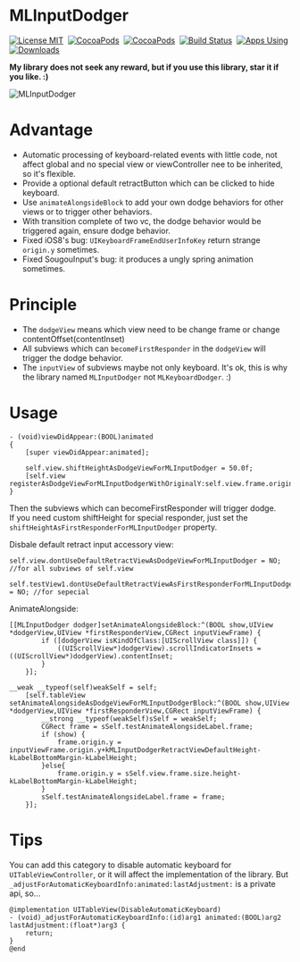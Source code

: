 # MLInputDodger
[![License MIT](https://img.shields.io/badge/license-MIT-green.svg?style=flat)](https://raw.githubusercontent.com/molon/MLInputDodger/master/LICENSE)&nbsp;
[![CocoaPods](http://img.shields.io/cocoapods/v/MLInputDodger.svg?style=flat)](http://cocoapods.org/?q=MLInputDodger)&nbsp;
[![CocoaPods](http://img.shields.io/cocoapods/p/MLInputDodger.svg?style=flat)](http://cocoapods.org/?q=MLInputDodger)&nbsp;
[![Build Status](https://travis-ci.org/molon/MLInputDodger.svg?branch=master)](https://travis-ci.org/molon/MLInputDodger)&nbsp;
[![Apps Using](https://img.shields.io/badge/Apps%20Using-%3E344-28B9FE.svg)](http://cocoapods.org/pods/MLInputDodger)&nbsp;
[![Downloads](https://img.shields.io/badge/Total%20Downloads-%3E7,832-28B9FE.svg)](http://cocoapods.org/pods/MLInputDodger)&nbsp;

**My library does not seek any reward,
but if you use this library, star it if you like. :)**

![MLInputDodger](https://raw.githubusercontent.com/molon/MLInputDodger/master/MLInputDodger.gif)

# Advantage
- Automatic processing of keyboard-related events with little code, not affect global and no special view or viewController nee to be inherited, so it's flexible.
- Provide a optional default retractButton which can be clicked to hide keyboard. 
- Use `animateAlongsideBlock` to add your own dodge behaviors for other views or to trigger other behaviors.
- With transition complete of two vc, the dodge behavior would be triggered again, ensure dodge behavior.
- Fixed iOS8's bug: `UIKeyboardFrameEndUserInfoKey` return strange `origin.y` sometimes.
- Fixed SougouInput's bug: it produces a ungly spring animation sometimes.


# Principle

- The `dodgeView` means which view need to be change frame or change contentOffset(contentInset)
- All subviews which can `becomeFirstResponder` in the `dodgeView` will trigger the dodge behavior. 
- The `inputView` of subviews maybe not only keyboard. It's ok, this is why the library named `MLInputDodger` not `MLKeyboardDodger`. :)


# Usage  

```
- (void)viewDidAppear:(BOOL)animated
{
    [super viewDidAppear:animated];
    
    self.view.shiftHeightAsDodgeViewForMLInputDodger = 50.0f;
    [self.view registerAsDodgeViewForMLInputDodgerWithOriginalY:self.view.frame.origin.y];
}
```   
Then the subviews which can becomeFirstResponder will trigger dodge.  
If you need custom shiftHeight for special responder, just set the `shiftHeightAsFirstResponderForMLInputDodger` property.  
   
   
Disbale default retract input accessory view:

```
self.view.dontUseDefaultRetractViewAsDodgeViewForMLInputDodger = NO; //for all subviews of self.view

self.testView1.dontUseDefaultRetractViewAsFirstResponderForMLInputDodger = NO; //for sepecial
```

AnimateAlongside:

```
[[MLInputDodger dodger]setAnimateAlongsideBlock:^(BOOL show,UIView *dodgerView,UIView *firstResponderView,CGRect inputViewFrame) {
        if ([dodgerView isKindOfClass:[UIScrollView class]]) {
            ((UIScrollView*)dodgerView).scrollIndicatorInsets = ((UIScrollView*)dodgerView).contentInset;
        }
    }];
```

```
__weak __typeof(self)weakSelf = self;
    [self.tableView setAnimateAlongsideAsDodgeViewForMLInputDodgerBlock:^(BOOL show,UIView *dodgerView,UIView *firstResponderView,CGRect inputViewFrame) {
        __strong __typeof(weakSelf)sSelf = weakSelf;
        CGRect frame = sSelf.testAnimateAlongsideLabel.frame;
        if (show) {
            frame.origin.y = inputViewFrame.origin.y+kMLInputDodgerRetractViewDefaultHeight-kLabelBottomMargin-kLabelHeight;
        }else{
            frame.origin.y = sSelf.view.frame.size.height-kLabelBottomMargin-kLabelHeight;
        }
        sSelf.testAnimateAlongsideLabel.frame = frame;
    }];
```

# Tips
You can add this category to disable automatic keyboard for `UITableViewController`, or it will affect the implementation of the library.
But `_adjustForAutomaticKeyboardInfo:animated:lastAdjustment:` is a private api, so...
```
@implementation UITableView(DisableAutomaticKeyboard)
- (void)_adjustForAutomaticKeyboardInfo:(id)arg1 animated:(BOOL)arg2 lastAdjustment:(float*)arg3 {
    return;
}
@end
```
